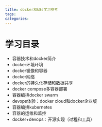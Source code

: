 ```yaml
---
title: docker和k8s学习参考
tags:
categories:
---
```

# 学习目录
* 容器技术和docker简介
* docker环境环境
* docker镜像和容器
* docker网络
* docker的持久化存储和数据共享
* docker compose多容器部署
* 容器编排docker swarm
* devops体验：docker cloud和docker企业版
* 容器编排kubernetes
* 容器的运维和监控
* docker+devops：开源实现（过程和工具）
